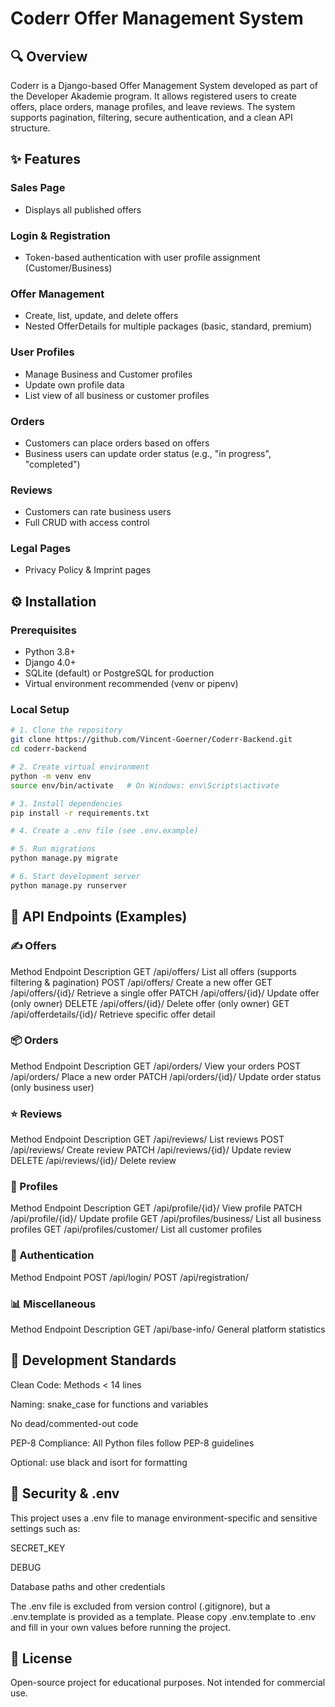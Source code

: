 # Coderr Offer Management System

## 🔍 Overview
Coderr is a Django-based Offer Management System developed as part of the Developer Akademie program. It allows registered users to create offers, place orders, manage profiles, and leave reviews. The system supports pagination, filtering, secure authentication, and a clean API structure.

## ✨ Features

### Sales Page
- Displays all published offers

### Login & Registration
- Token-based authentication with user profile assignment (Customer/Business)

### Offer Management
- Create, list, update, and delete offers
- Nested OfferDetails for multiple packages (basic, standard, premium)

### User Profiles
- Manage Business and Customer profiles
- Update own profile data
- List view of all business or customer profiles

### Orders
- Customers can place orders based on offers
- Business users can update order status (e.g., "in progress", "completed")

### Reviews
- Customers can rate business users
- Full CRUD with access control

### Legal Pages
- Privacy Policy & Imprint pages

## ⚙️ Installation

### Prerequisites
- Python 3.8+
- Django 4.0+
- SQLite (default) or PostgreSQL for production
- Virtual environment recommended (venv or pipenv)

### Local Setup
```bash
# 1. Clone the repository
git clone https://github.com/Vincent-Goerner/Coderr-Backend.git
cd coderr-backend

# 2. Create virtual environment
python -m venv env
source env/bin/activate   # On Windows: env\Scripts\activate

# 3. Install dependencies
pip install -r requirements.txt

# 4. Create a .env file (see .env.example)

# 5. Run migrations
python manage.py migrate

# 6. Start development server
python manage.py runserver
```

## 🚀 API Endpoints (Examples)

### ✍️ Offers
Method	Endpoint	Description
GET	/api/offers/	List all offers (supports filtering & pagination)
POST	/api/offers/	Create a new offer
GET	/api/offers/{id}/	Retrieve a single offer
PATCH	/api/offers/{id}/	Update offer (only owner)
DELETE	/api/offers/{id}/	Delete offer (only owner)
GET	/api/offerdetails/{id}/	Retrieve specific offer detail

### 📦 Orders
Method	Endpoint	Description
GET	/api/orders/	View your orders
POST	/api/orders/	Place a new order
PATCH	/api/orders/{id}/	Update order status (only business user)

### ⭐ Reviews
Method	Endpoint	Description
GET	/api/reviews/	List reviews
POST	/api/reviews/	Create review
PATCH	/api/reviews/{id}/	Update review
DELETE	/api/reviews/{id}/	Delete review

### 👤 Profiles
Method	Endpoint	Description
GET	/api/profile/{id}/	View profile
PATCH	/api/profile/{id}/	Update profile
GET	/api/profiles/business/	List all business profiles
GET	/api/profiles/customer/	List all customer profiles

### 🔐 Authentication
Method	Endpoint
POST	/api/login/
POST	/api/registration/

### 📊 Miscellaneous
Method	Endpoint	Description
GET	/api/base-info/	General platform statistics


## 🔧 Development Standards

Clean Code: Methods < 14 lines

Naming: snake_case for functions and variables

No dead/commented-out code

PEP-8 Compliance: All Python files follow PEP-8 guidelines

Optional: use black and isort for formatting

## 🚫 Security & .env

This project uses a .env file to manage environment-specific and sensitive settings such as:

SECRET_KEY

DEBUG

Database paths and other credentials

The .env file is excluded from version control (.gitignore), but a .env.template is provided as a template.
Please copy .env.template to .env and fill in your own values before running the project.

## 📄 License

Open-source project for educational purposes. Not intended for commercial use.
